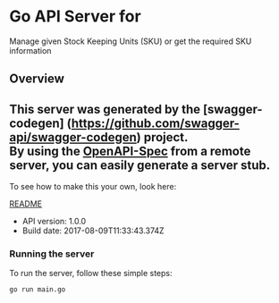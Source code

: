 # Go API Server for 

Manage given Stock Keeping Units (SKU) or get the required SKU information

## Overview
This server was generated by the [swagger-codegen]
(https://github.com/swagger-api/swagger-codegen) project.  
By using the [OpenAPI-Spec](https://github.com/OAI/OpenAPI-Specification) from a remote server, you can easily generate a server stub.  
-

To see how to make this your own, look here:

[README](https://github.com/swagger-api/swagger-codegen/blob/master/README.md)

- API version: 1.0.0
- Build date: 2017-08-09T11:33:43.374Z


### Running the server
To run the server, follow these simple steps:

```
go run main.go
```

